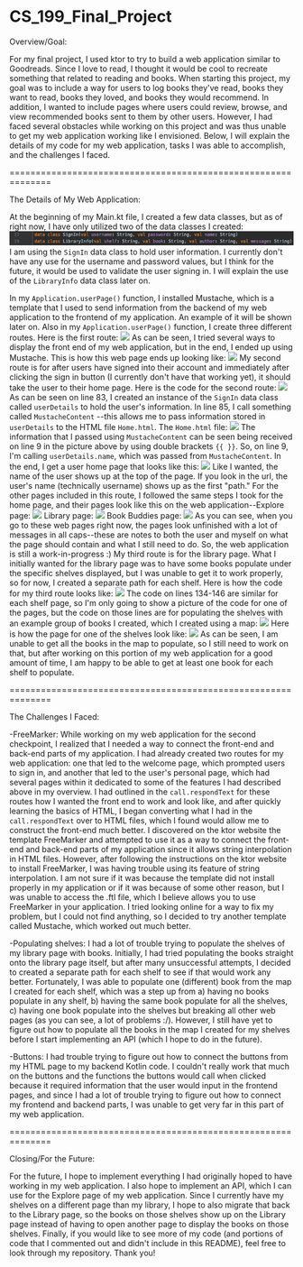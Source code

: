 # CS_199_Final_Project

Overview/Goal:

For my final project, I used ktor to try to build a web application similar to
Goodreads.  Since I love to read, I thought it would be cool to recreate something
that related to reading and books.  When starting this project, my goal was to
include a way for users to log books they've read, books they want to read, books
they loved, and books they would recommend.  In addition, I wanted to include
pages where users could review, browse, and view recommended books sent to them by
other users.  However, I had faced several obstacles while working on this project and
was thus unable to get my web application working like I envisioned.  Below, I will
explain the details of my code for my web application, tasks I was able to accomplish,
and the challenges I faced.

==============================================================

The Details of My Web Application:

At the beginning of my Main.kt file, I created a few data classes, but as of right now,
I have only utilized two of the data classes I created: ![](images/DataClasses.png)
I am using the ```SignIn``` data class to hold user information.  I currently don't have
any use for the username and password values, but I think for the future, it would be
used to validate the user signing in.  I will explain the use of the ```LibraryInfo```
data class later on.

In my ```Application.userPage()``` function, I installed Mustache, which is a template
that I used to send information from the backend of my web application to the frontend of
my application.  An example of it will be shown later on.  Also in my
```Application.userPage()``` function, I create three different routes.  Here is the
first route: ![](images/RouteOne.png)  As can be seen, I tried several ways to display
the front end of my web application, but in the end, I ended up using Mustache.  This is
how this web page ends up looking like: ![](images/Welcome.png)  My second route is for
after users have signed into their account and immediately after clicking the sign in
button (I currently don't have that working yet), it should take the user to their home
page.  Here is the code for the second route: ![](images/RouteTwo.png)  As can be seen
on line 83, I created an instance of the ```SignIn``` data class called ```userDetails```
to hold the user's information.  In line 85, I call something called ```MustacheContent```
--this allows me to pass information stored in ```userDetails``` to the HTML file
```Home.html```.  The ```Home.html``` file: ![](images/HomeHTML.png)  The information
that I passed using ```MustacheContent``` can be seen being received on line 9 in the
picture above by using double brackets ```{{ }}```.  So, on line 9, I'm calling
```userDetails.name```, which was passed from ```MustacheContent```.  In the end, I get
a user home page that looks like this: ![](images/Home.png)  Like I wanted, the name
of the user shows up at the top of the page.  If you look in the url, the user's name
(technically username) shows up as the first "path."  For the other pages included
in this route, I followed the same steps I took for the home page, and their pages
look like this on the web application--Explore page: ![](images/Explore.png) Library
page: ![](images/Library.png)  Book Buddies page: ![](images/BookBuddies.png)  As you
can see, when you go to these web pages right now, the pages look unfinished with a lot
of messages in all caps--these are notes to both the user and myself on what
the page should contain and what I still need to do.  So, the web application is still
a work-in-progress :)  My third route is for the library page.  What I initially wanted
for the library page was to have some books populate under the specific shelves
displayed, but I was unable to get it to work properly, so for now, I created a separate
path for each shelf.  Here is how the code for my third route looks like:
![](images/RouteThree.png)  The code on lines 134-146 are similar for each shelf page,
so I'm only going to show a picture of the code for one of the pages, but the code on
those lines are for populating the shelves with an example group of books I created,
which I created using a map: ![](images/MapOfBooks.png)  Here is how the page for one
of the shelves look like: ![](images/CurrentlyReadingShelf.png)  As can be seen, I am
unable to get all the books in the map to populate, so I still need to work on that,
but after working on this portion of my web application for a good amount of time, I
am happy to be able to get at least one book for each shelf to populate.


==============================================================

The Challenges I Faced:

-FreeMarker: While working on my web application for the second checkpoint, I realized
that I needed a way to connect the front-end and back-end parts of my application.
I had already created two routes for my web application: one that led to the welcome
page, which prompted users to sign in, and another that led to the user's personal
page, which had several pages within it dedicated to some of the features I had
described above in my overview.  I had outlined in the ```call.respondText```
for these routes how I wanted the front end to work and look like, and after quickly
learning the basics of HTML, I began converting what I had in the ```call.respondText```
over to HTML files, which I found would allow me to construct the front-end much
better.  I discovered on the ktor website the template FreeMarker and attempted to use
it as a way to connect the front-end and back-end parts of my application since it
allows string interpolation in HTML files.  However, after following the instructions
on the ktor website to install FreeMarker, I was having trouble using its feature of
string interpolation.  I am not sure if it was because the template did not install
properly in my application or if it was because of some other reason, but I was unable
to access the .ftl file, which I believe allows you to use FreeMarker in your
application.  I tried looking online for a way to fix my problem, but I could not
find anything, so I decided to try another template called Mustache, which worked
out much better.

-Populating shelves: I had a lot of trouble trying to populate the shelves of my library
page with books.  Initially, I had tried populating the books straight onto the library
page itself, but after many unsuccessful attempts, I decided to created a separate path
for each shelf to see if that would work any better.  Fortunately, I was able to populate
one (different) book from the map I created for each shelf, which was a step up from
a) having no books populate in any shelf, b) having the same book populate for all the
shelves, c) having one book populate into the shelves but breaking all other web pages
(as you can see, a lot of problems :/).  However, I still have yet to figure out how to
populate all the books in the map I created for my shelves before I start implementing
an API (which I hope to do in the future).

-Buttons: I had trouble trying to figure out how to connect the buttons from my HTML
page to my backend Kotlin code.  I couldn't really work that much on the buttons and
the functions the buttons would call when clicked because it required information that
the user would input in the frontend pages, and since I had a lot of trouble trying
to figure out how to connect my frontend and backend parts, I was unable to get very
far in this part of my web application.

==============================================================

Closing/For the Future:

For the future, I hope to implement everything I had originally hoped to have working
in my web application.  I also hope to implement an API, which I can use for the
Explore page of my web application.  Since I currently have my shelves on a different
page than my library, I hope to also migrate that back to the Library page, so the
books on those shelves show up on the Library page instead of having to open another
page to display the books on those shelves.  Finally, if you would like to see more of
my code (and portions of code that I commented out and didn't include in this README),
feel free to look through my repository.  Thank you!
